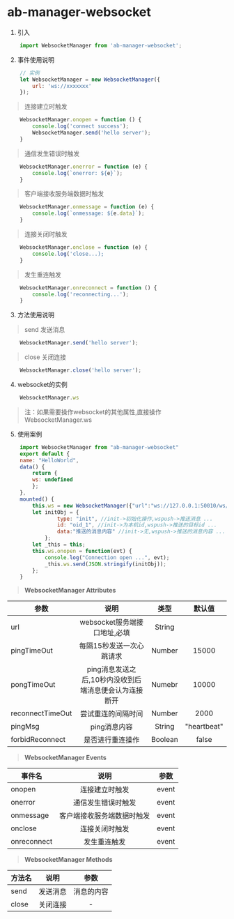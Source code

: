 # ab-manager-websocket


1. 引入
```js
    import WebsocketManager from 'ab-manager-websocket';
```
2. 事件使用说明
```js
    // 实例
    let WebsocketManager = new WebsocketManager({
        url: 'ws://xxxxxxx'
    });
```

> 连接建立时触发
```js
    WebsocketManager.onopen = function () {
        console.log('connect success');
        WebsocketManager.send('hello server');
    }
```
> 通信发生错误时触发
```js
    WebsocketManager.onerror = function (e) {
        console.log(`onerror: ${e}`);
    }
```
> 客户端接收服务端数据时触发
```js
    WebsocketManager.onmessage = function (e) {
        console.log(`onmessage: ${e.data}`);
    }
```
> 连接关闭时触发
```js
    WebsocketManager.onclose = function (e) {
        console.log('close...);
    }
```
> 发生重连触发
```js
    WebsocketManager.onreconnect = function () {
        console.log('reconnecting...');
    }
```
3. 方法使用说明
> send 发送消息
```js
    WebsocketManager.send('hello server');
```
> close 关闭连接
```js
    WebsocketManager.close('hello server');
```
4. websocket的实例
```js
    WebsocketManager.ws  
```
> 注：如果需要操作websocket的其他属性,直接操作WebsocketManager.ws

5. 使用案例
```js
    import WebsocketManager from "ab-manager-websocket"
    export default {
    name: "HelloWorld",
    data() {
        return {
        ws: undefined
        };
    },
    mounted() {
        this.ws = new WebsocketManager({"url":"ws://127.0.0.1:50010/ws/broadcast"});
        let initObj = {
                type: "init", //init->初始化操作,wspush->推送消息 ...
                id: "oid_1", //init->为本机id,wspush->推送的目标id ...
                data:"推送的消息内容" //init->无,wspush->推送的消息内容 ...
            };
        let _this = this;
        this.ws.onopen = function(evt) {
            console.log("Connection open ...", evt);
            _this.ws.send(JSON.stringify(initObj));
        };
    }
```
> **WebsocketManager Attributes**

|参数|说明|类型|默认值|
|-----|:-----:|:-----:|:-----:|
|url|websocket服务端接口地址,必填|String||
|pingTimeOut|每隔15秒发送一次心跳请求|Number|15000|
|pongTimeOut|ping消息发送之后,10秒内没收到后端消息便会认为连接断开|Numebr|10000|
|reconnectTimeOut|尝试重连的间隔时间|Number|2000|
|pingMsg|ping消息内容|String|"heartbeat"|
|forbidReconnect|是否进行重连操作|Boolean|false|

> **WebsocketManager Events**

|事件名|说明|参数|
|-----|:-----:|:-----:|
|onopen|连接建立时触发|event|
|onerror|通信发生错误时触发|event|
|onmessage|客户端接收服务端数据时触发|event|
|onclose|连接关闭时触发|event|
|onreconnect|发生重连触发|event|

> **WebsocketManager Methods**

|方法名|说明|参数|
|-----|:-----:|:------:|
|send|发送消息|消息的内容|
|close|关闭连接|-|
